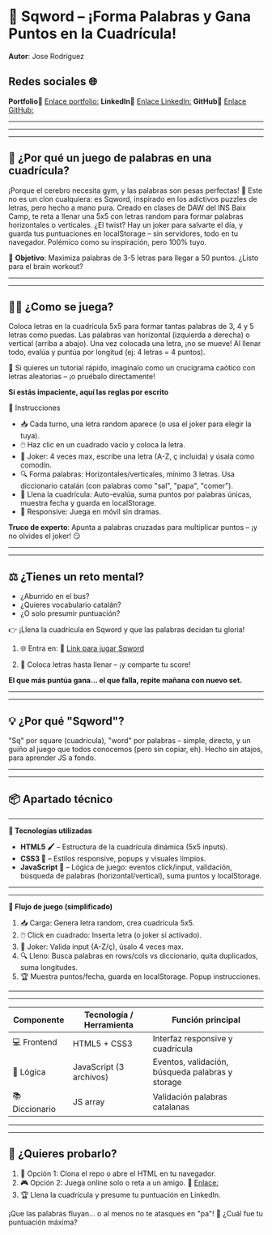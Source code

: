 # 🧩 Sqword – ¡Forma Palabras y Gana Puntos en la Cuadrícula!

**Autor**: Jose Rodríguez  

## Redes sociales 🌐

**Portfolio**🔗 [Enlace portfolio:](https://portfolio.jose-rodriguez-blanco.es)   **LinkedIn**🔗 [Enlace LinkedIn:](https://www.linkedin.com/in/joseperfil/)   **GitHub**🔗 [Enlace GitHub:](https://github.com/jose-giithub)

******
----
******

## 🤔 ¿Por qué un juego de palabras en una cuadrícula?

¡Porque el cerebro necesita gym, y las palabras son pesas perfectas! 🧠 Este no es un clon cualquiera: es Sqword, inspirado en los adictivos puzzles de letras, pero hecho a mano pura. Creado en clases de DAW del INS Baix Camp, te reta a llenar una 5x5 con letras random para formar palabras horizontales o verticales. ¿El twist? Hay un joker para salvarte el día, y guarda tus puntuaciones en localStorage – sin servidores, todo en tu navegador. Polémico como su inspiración, pero 100% tuyo.

📣 **Objetivo**: Maximiza palabras de 3-5 letras para llegar a 50 puntos. ¿Listo para el brain workout?

***
---

## 👨‍🔬 ¿Como se juega?

Coloca letras en la cuadrícula 5x5 para formar tantas palabras de 3, 4 y 5 letras como puedas. Las palabras van horizontal (izquierda a derecha) o vertical (arriba a abajo). Una vez colocada una letra, ¡no se mueve! Al llenar todo, evalúa y puntúa por longitud (ej: 4 letras = 4 puntos).

🎥 Si quieres un tutorial rápido, imagínalo como un crucigrama caótico con letras aleatorias – ¡o pruébalo directamente!

**Si estás impaciente, aquí las reglas por escrito**

🧬 Instrucciones

- 📥 Cada turno, una letra random aparece (o usa el joker para elegir la tuya).  
- 🖱️ Haz clic en un cuadrado vacío y coloca la letra.  
- 🤡 Joker: 4 veces max, escribe una letra (A-Z, ç incluida) y úsala como comodín.  
- 🔍 Forma palabras: Horizontales/verticales, mínimo 3 letras. Usa diccionario catalán (con palabras como "sal", "papa", "comer").  
- 🏁 Llena la cuadrícula: Auto-evalúa, suma puntos por palabras únicas, muestra fecha y guarda en localStorage.  
- 📱 Responsive: Juega en móvil sin dramas.  

**Truco de experto**: Apunta a palabras cruzadas para multiplicar puntos – ¡y no olvides el joker! 😏

***
---

## ⚖️ ¿Tienes un reto mental?

- ¿Aburrido en el bus?  
- ¿Quieres vocabulario catalán?  
- ¿O solo presumir puntuación?  

👉 ¡Llena la cuadrícula en Sqword y que las palabras decidan tu gloria!  

1. 🌐 Entra en: 🔗 [Link para jugar Sqword](https://jose-rodriguez-blanco.es/sqWord/index.html)  

2. 🚀 Coloca letras hasta llenar – ¡y comparte tu score!  

**El que más puntúa gana... el que falla, repite mañana con nuevo set.**

***
---

## 💡 ¿Por qué "Sqword"?

"Sq" por square (cuadrícula), "word" por palabras – simple, directo, y un guiño al juego que todos conocemos (pero sin copiar, eh). Hecho sin atajos, para aprender JS a fondo.  

***
---

## 📦 Apartado técnico

---

**🚀 Tecnologías utilizadas**

- **HTML5 🖌️** – Estructura de la cuadrícula dinámica (5x5 inputs).  
- **CSS3 🎨** – Estilos responsive, popups y visuales limpios.  
- **JavaScript 🚀** – Lógica de juego: eventos click/input, validación, búsqueda de palabras (horizontal/vertical), suma puntos y localStorage.  

***
---

**🔁 Flujo de juego (simplificado)**

1. 📥 Carga: Genera letra random, crea cuadrícula 5x5.  
2. 🖱️ Click en cuadrado: Inserta letra (o joker si activado).  
3. 🤡 Joker: Valida input (A-Z/ç), úsalo 4 veces max.  
4. 🔍 Lleno: Busca palabras en rows/cols vs diccionario, quita duplicados, suma longitudes.  
5. 🏆 Muestra puntos/fecha, guarda en localStorage. Popup instrucciones.  

***
---

| Componente        | Tecnología / Herramienta              | Función principal                                |
|-------------------|---------------------------------------|--------------------------------------------------|
| 💻 Frontend       | HTML5 + CSS3                          | Interfaz responsive y cuadrícula                 |
| 🧠 Lógica         | JavaScript (3 archivos)               | Eventos, validación, búsqueda palabras y storage |
| 📚 Diccionario    | JS array                              | Validación palabras catalanas                    |

***
---

## 🚀 ¿Quieres probarlo?

1. 📂 Opción 1: Clona el repo o abre el HTML en tu navegador.  
2. 🎮 Opción 2: Juega online solo o reta a un amigo. 🔗 [Enlace:](https://jose-rodriguez-blanco.es/sqWord/index.html)  
3. 🏆 Llena la cuadrícula y presume tu puntuación en LinkedIn.  

¡Que las palabras fluyan... o al menos no te atasques en "pa"! 👾 ¿Cuál fue tu puntuación máxima?
